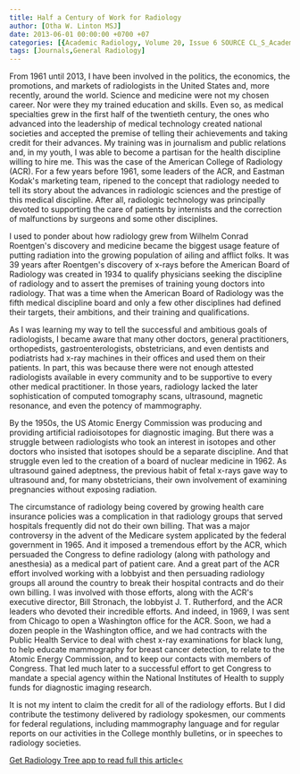 ```yaml
---
title: Half a Century of Work for Radiology
author: [Otha W. Linton MSJ]
date: 2013-06-01 00:00:00 +0700 +07
categories: [{Academic Radiology, Volume 20, Issue 6 SOURCE CL_S_AcademicRadiologyVolume20Issue6 1}]
tags: [Journals,General Radiology]
---
```

From 1961 until 2013, I have been involved in the politics, the economics, the promotions, and markets of radiologists in the United States and, more recently, around the world. Science and medicine were not my chosen career. Nor were they my trained education and skills. Even so, as medical specialties grew in the first half of the twentieth century, the ones who advanced into the leadership of medical technology created national societies and accepted the premise of telling their achievements and taking credit for their advances. My training was in journalism and public relations and, in my youth, I was able to become a partisan for the health discipline willing to hire me. This was the case of the American College of Radiology (ACR). For a few years before 1961, some leaders of the ACR, and Eastman Kodak's marketing team, ripened to the concept that radiology needed to tell its story about the advances in radiologic sciences and the prestige of this medical discipline. After all, radiologic technology was principally devoted to supporting the care of patients by internists and the correction of malfunctions by surgeons and some other disciplines.

I used to ponder about how radiology grew from Wilhelm Conrad Roentgen's discovery and medicine became the biggest usage feature of putting radiation into the growing population of ailing and afflict folks. It was 39 years after Roentgen's discovery of x-rays before the American Board of Radiology was created in 1934 to qualify physicians seeking the discipline of radiology and to assert the premises of training young doctors into radiology. That was a time when the American Board of Radiology was the fifth medical discipline board and only a few other disciplines had defined their targets, their ambitions, and their training and qualifications.

As I was learning my way to tell the successful and ambitious goals of radiologists, I became aware that many other doctors, general practitioners, orthopedists, gastroenterologists, obstetricians, and even dentists and podiatrists had x-ray machines in their offices and used them on their patients. In part, this was because there were not enough attested radiologists available in every community and to be supportive to every other medical practitioner. In those years, radiology lacked the later sophistication of computed tomography scans, ultrasound, magnetic resonance, and even the potency of mammography.

By the 1950s, the US Atomic Energy Commission was producing and providing artificial radioisotopes for diagnostic imaging. But there was a struggle between radiologists who took an interest in isotopes and other doctors who insisted that isotopes should be a separate discipline. And that struggle even led to the creation of a board of nuclear medicine in 1962. As ultrasound gained adeptness, the previous habit of fetal x-rays gave way to ultrasound and, for many obstetricians, their own involvement of examining pregnancies without exposing radiation.

The circumstance of radiology being covered by growing health care insurance policies was a complication in that radiology groups that served hospitals frequently did not do their own billing. That was a major controversy in the advent of the Medicare system applicated by the federal government in 1965. And it imposed a tremendous effort by the ACR, which persuaded the Congress to define radiology (along with pathology and anesthesia) as a medical part of patient care. And a great part of the ACR effort involved working with a lobbyist and then persuading radiology groups all around the country to break their hospital contracts and do their own billing. I was involved with those efforts, along with the ACR's executive director, Bill Stronach, the lobbyist J. T. Rutherford, and the ACR leaders who devoted their incredible efforts. And indeed, in 1969, I was sent from Chicago to open a Washington office for the ACR. Soon, we had a dozen people in the Washington office, and we had contracts with the Public Health Service to deal with chest x-ray examinations for black lung, to help educate mammography for breast cancer detection, to relate to the Atomic Energy Commission, and to keep our contacts with members of Congress. That led much later to a successful effort to get Congress to mandate a special agency within the National Institutes of Health to supply funds for diagnostic imaging research.

It is not my intent to claim the credit for all of the radiology efforts. But I did contribute the testimony delivered by radiology spokesmen, our comments for federal regulations, including mammography language and for regular reports on our activities in the College monthly bulletins, or in speeches to radiology societies.

[Get Radiology Tree app to read full this article<](https://clinicalpub.com/app)